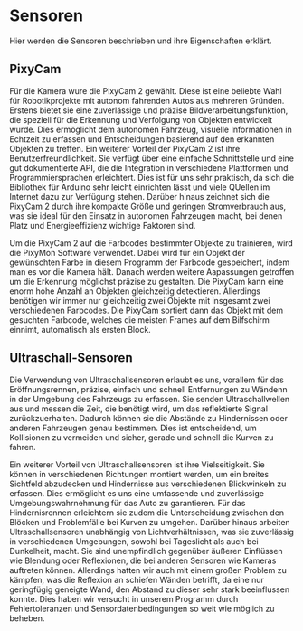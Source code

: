 # Sensoren
Hier werden die Sensoren beschrieben und ihre Eigenschaften erklärt.
## PixyCam
Für die Kamera wure die PixyCam 2 gewählt. Diese ist eine beliebte Wahl für Robotikprojekte mit autonom fahrenden Autos aus mehreren Gründen. Erstens bietet sie eine zuverlässige und präzise Bildverarbeitungsfunktion, die speziell für die Erkennung und Verfolgung von Objekten entwickelt wurde. Dies ermöglicht dem autonomen Fahrzeug, visuelle Informationen in Echtzeit zu erfassen und Entscheidungen basierend auf den erkannten Objekten zu treffen.
Ein weiterer Vorteil der PixyCam 2 ist ihre Benutzerfreundlichkeit. Sie verfügt über eine einfache Schnittstelle und eine gut dokumentierte API, die die Integration in verschiedene Plattformen und Programmiersprachen erleichtert. Dies ist für uns sehr praktisch, da sich die Bibliothek für Arduino sehr leicht einrichten lässt und viele QUellen im Internet dazu zur Verfügung stehen. Darüber hinaus zeichnet sich die PixyCam 2 durch ihre kompakte Größe und geringen Stromverbrauch aus, was sie ideal für den Einsatz in autonomen Fahrzeugen macht, bei denen Platz und Energieeffizienz wichtige Faktoren sind.

Um die PixyCam 2 auf die Farbcodes bestimmter Objekte zu trainieren, wird die PixyMon Software verwendet. Dabei wird für ein Objekt der gewünschten Farbe in diesem Programm der Farbcode gespeichert, indem man es vor die Kamera hält. Danach werden weitere Aapassungen getroffen um die Erkennung möglichst präzise zu gestalten. Die PixyCam kann eine enorm hohe Anzahl an Objekten gleichzeitig detektieren. Allerdings benötigen wir immer nur gleichzeitig zwei Objekte mit insgesamt zwei verschiedenen Farbcodes. Die PixyCam sortiert dann das Objekt mit dem gesuchten Farbcode, welches die meisten Frames auf dem Bilfschirm einnimt, automatisch als ersten Block.

## Ultraschall-Sensoren

Die Verwendung von Ultraschallsensoren erlaubt es uns, vorallem für das Eröffnungsrennen, präzise, einfach und schnell Entfernungen zu Wändenn in der Umgebung des Fahrzeugs zu erfassen. Sie senden Ultraschallwellen aus und messen die Zeit, die benötigt wird, um das reflektierte Signal zurückzuerhalten. Dadurch können sie die Abstände zu Hindernissen oder anderen Fahrzeugen genau bestimmen. Dies ist entscheidend, um Kollisionen zu vermeiden und sicher, gerade und schnell die Kurven zu fahren.

Ein weiterer Vorteil von Ultraschallsensoren ist ihre Vielseitigkeit. Sie können in verschiedenen Richtungen montiert werden, um ein breites Sichtfeld abzudecken und Hindernisse aus verschiedenen Blickwinkeln zu erfassen. Dies ermöglicht es uns eine umfassende und zuverlässige Umgebungswahrnehmung für das Auto zu garantieren.
Für das Hindernisrennen erleichtern sie zudem die Unterscheidung zwischen den Blöcken und Problemfälle bei Kurven zu umgehen.
Darüber hinaus arbeiten Ultraschallsensoren unabhängig von Lichtverhältnissen, was sie zuverlässig in verschiedenen Umgebungen, sowohl bei Tageslicht als auch bei Dunkelheit, macht. Sie sind unempfindlich gegenüber äußeren Einflüssen wie Blendung oder Reflexionen, die bei anderen Sensoren wie Kameras auftreten können. Allerdings hatten wir auch mit einem großen Problem zu kämpfen, was die Reflexion an schiefen Wänden betrifft, da eine nur geringfügig geneigte Wand, den Abstand zu dieser sehr stark beeinflussen konnte. Dies haben wir versucht in unserem Programm durch Fehlertoleranzen und Sensordatenbedingungen so weit wie möglich zu beheben.

